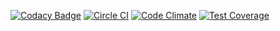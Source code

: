 [![Codacy Badge](https://www.codacy.com/project/badge/6f023746331c4d7f8bece17ddff83266)](https://www.codacy.com/app/conarwelsh/api)
[![Circle CI](https://circleci.com/gh/SellWellDesigns/api.svg?style=svg)](https://circleci.com/gh/SellWellDesigns/api)
[![Code Climate](https://codeclimate.com/github/SellWellDesigns/api/badges/gpa.svg)](https://codeclimate.com/github/SellWellDesigns/api)
[![Test Coverage](https://codeclimate.com/github/SellWellDesigns/api/badges/coverage.svg)](https://codeclimate.com/github/SellWellDesigns/api/coverage)